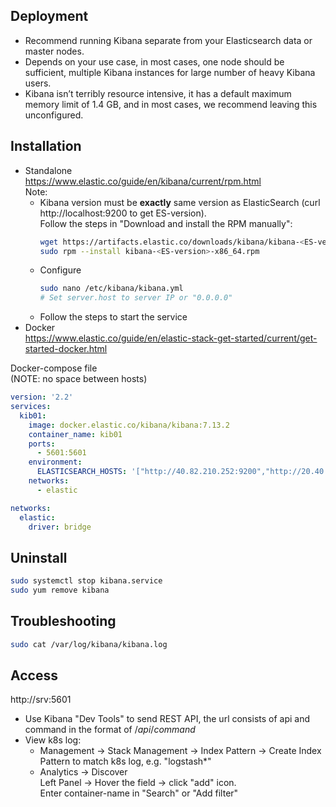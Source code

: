 ## Deployment
- Recommend running Kibana separate from your Elasticsearch data or master nodes.
- Depends on your use case, in most cases, one node should be sufficient, multiple Kibana instances for large number of heavy Kibana users.
- Kibana isn’t terribly resource intensive, it has a default maximum memory limit of 1.4 GB, and in most cases, we recommend leaving this unconfigured.

## Installation
- Standalone  
https://www.elastic.co/guide/en/kibana/current/rpm.html  
Note:  
  - Kibana version must be **exactly** same version as ElasticSearch (curl http://localhost:9200 to get ES-version).  
  Follow the steps in "Download and install the RPM manually":  
    ```sh
    wget https://artifacts.elastic.co/downloads/kibana/kibana-<ES-version>-x86_64.rpm
    sudo rpm --install kibana-<ES-version>-x86_64.rpm
    ```
  - Configure
    ```sh
    sudo nano /etc/kibana/kibana.yml  
    # Set server.host to server IP or "0.0.0.0"
    ```
  - Follow the steps to start the service
- Docker  
  https://www.elastic.co/guide/en/elastic-stack-get-started/current/get-started-docker.html

Docker-compose file  
(NOTE: no space between hosts)
```yaml
version: '2.2'
services:
  kib01:
    image: docker.elastic.co/kibana/kibana:7.13.2
    container_name: kib01
    ports:
      - 5601:5601
    environment:
      ELASTICSEARCH_HOSTS: '["http://40.82.210.252:9200","http://20.40.82.80:9200","http://20.40.80.201:9200"]'
    networks:
      - elastic

networks:
  elastic:
    driver: bridge  
```
## Uninstall
```sh
sudo systemctl stop kibana.service
sudo yum remove kibana
```
## Troubleshooting
```sh
sudo cat /var/log/kibana/kibana.log
```
## Access
http://srv:5601  

- Use Kibana "Dev Tools" to send REST API, the url consists of api and command in the format of /*api*/*command*
- View k8s log:  
  - Management -> Stack Management -> Index Pattern -> Create Index Pattern to match k8s log, e.g. "logstash*"
  - Analytics -> Discover  
    Left Panel -> Hover the field -> click "add" icon.  
    Enter container-name in "Search" or "Add filter"  